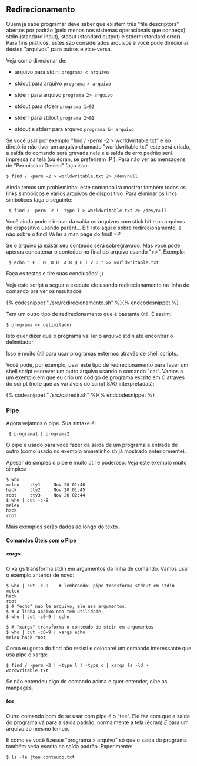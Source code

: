 ## Redirecionamento

   Quem já sabe programar deve saber que existem três "file descriptors"
abertos por padrão (pelo menos nos sistemas operacionais que conheço):
stdin (standard input), stdout (standard output) e stderr (standard error).
Para fins práticos, estes são considerados arquivos e você pode direcionar
destes "arquivos" para outros e vice-versa.

Veja como direcionar de:

+ arquivo para stdin:
`programa < arquivo`

+ stdout para arquivo
`programa > arquivo`

+ stderr para arquivo
`programa 2> arquivo`
 
+ stdout para stderr
`programa 1>&2`

+ stderr para stdout
`programa 2>&1`

+ stdout e stderr para arquivo
`programa &> arquivo`

Se você usar por exemplo "find / -perm -2 > worldwritable.txt" e no
diretório não tiver um arquivo chamado "worldwritable.txt" este será
criado, a saída do comando será gravada nele e a saída de erro padrão
será impressa na tela (ou écran, se preferirem :P ). Para não ver as
mensagens de "Permission Denied" faça isso:

    $ find / -perm -2 > worldwritable.txt 2> /dev/null

Ainda temos um probleminha: este comando irá mostrar também todos os
links simbólicos e vários arquivos de dispositivo. Para eliminar os links
simbólicos faça o seguinte:

     $ find / -perm -2 ! -type l > worldwritable.txt 2> /dev/null

   Você ainda pode eliminar da saída os arquivos com stick bit e os
arquivos de dispositivo usando parênt... EI!! Isto aqui é sobre
redirecionamento, e não sobre o find! Vá ler a man page do find! =P

   Se o arquivo já existir seu conteúdo será sobregravado. Mas você pode
apenas concatenar o conteúdo no final do arquivo usando ">>". Exemplo:

     $ echo " F I M  D O  A R Q U I V O " >> worldwritable.txt

Faça os testes e tire suas conclusões! ;)

   Veja este script a seguir a execute ele usando redirecionamento na linha
de comando pra ver os resultados

{% codesnippet "./src/redirecionamento.sh" %}{% endcodesnippet %}

Tem um outro tipo de redirecionamento que é bastante útil. É assim:

    $ programa << delimitador

Isto quer dizer que o programa vai ler o arquivo stdin até encontrar o
delimitador.

Isso é muito útil para usar programas externos através de shell
scripts.

Você pode, por exemplo, usar este tipo de redirecionamento para fazer um
shell script escrever um outro arquivo usando o comando "cat". Vamos a um
exemplo em que eu crio um código de programa escrito em C através do
script (note que as variáveis do script SÃO interpretadas):

{% codesnippet "./src/catredir.sh" %}{% endcodesnippet %}


### Pipe

   Agora vejamos o pipe. Sua sintaxe é:

     $ programa1 | programa2

   O pipe é usado para você fazer da saída de um programa a entrada de
outro (como usado no exemplo amarelinho.sh já mostrado anteriormente).

   Apesar de simples o pipe é muito útil e poderoso. Veja este exemplo
muito simples:

```
$ who
meleu    tty1     Nov 20 01:40
hack     tty2     Nov 20 01:45
root     tty3     Nov 20 02:44
$ who | cut -c-9
meleu
hack
root
```

   Mais exemplos serão dados ao longo do texto.

#### Comandos Úteis com o Pipe

##### xargs

   O xargs transforma stdin em argumentos da linha de comando. Vamos usar
o exemplo anterior de novo:

```
$ who | cut -c-9	# lembrando: pipe transforma stdout em stdin
meleu
hack
root
$ # "echo" nao le arquivo, ele usa argumentos.
$ # A linha abaixo nao tem utilidade.
$ who | cut -c0-9 | echo

$ # "xargs" transforma o conteudo de stdin em argumentos
$ who | cut -c0-9 | xargs echo
meleu hack root
```

   Como eu gosto do find não resisti e colocarei um comando interessante
que usa pipe e xargs:

```
$ find / -perm -2 ! -type l ! -type c | xargs ls -ld > wordwritable.txt
```

   Se não entendeu algo do comando acima e quer entender, olhe as
manpages.


##### tee

   Outro comando bom de se usar com pipe é o "tee". Ele faz com que a
saída do programa vá para a saída padrão, normalmente a tela (écran) *E*
para um arquivo ao mesmo tempo.

   É como se você fizesse "programa > arquivo" só que o saída do programa
também seria escrita na saída padrão. Experimente:

```
$ ls -la |tee conteudo.txt
```
